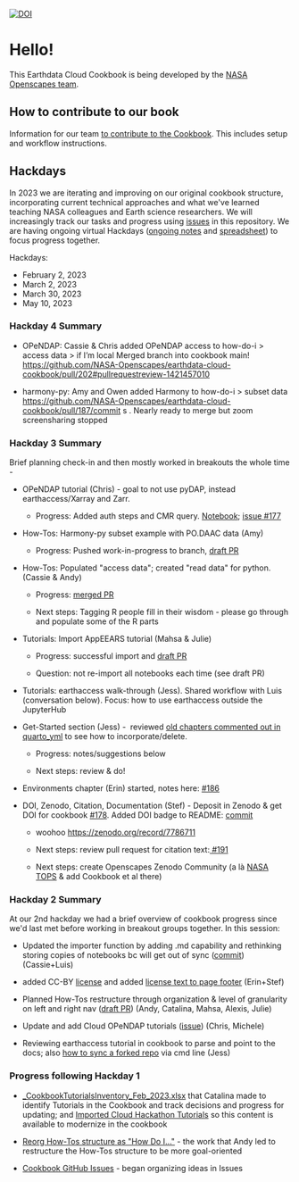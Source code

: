 [![DOI](https://zenodo.org/badge/doi/10.5281/zenodo.7786710.svg)](https://zenodo.org/record/7786710) 



# Hello!

This Earthdata Cloud Cookbook is being developed by the [NASA Openscapes team](https://nasa-openscapes.github.io/).

## How to contribute to our book

Information for our team [to contribute to the Cookbook](https://nasa-openscapes.github.io/earthdata-cloud-cookbook/contributing/). This includes setup and workflow instructions.

## Hackdays

In 2023 we are iterating and improving on our original cookbook structure, incorporating current technical approaches and what we've learned teaching NASA colleagues and Earth science researchers. We will increasingly track our tasks and progress using [issues](https://github.com/nasa-openscapes/earthdata-cloud-cookbook) in this repository. We are having ongoing virtual Hackdays ([ongoing notes](https://docs.google.com/document/d/1fzT-iSFlWZLS38eoPmFseljyMKDQIAc-24qH6QpnRCc/edit) and [spreadsheet](https://docs.google.com/spreadsheets/d/10WC19Rrkq7YM1P3cc6qjI8rm8yi7yiYo/edit#gid=877539921)) to focus progress together.

Hackdays:

-   February 2, 2023
-   March 2, 2023
-   March 30, 2023
-   May 10, 2023

### Hackday 4 Summary

- OPeNDAP: Cassie & Chris added OPeNDAP access to how-do-i > access data > if I’m local
Merged branch into cookbook main! https://github.com/NASA-Openscapes/earthdata-cloud-cookbook/pull/202#pullrequestreview-1421457010 

- harmony-py: Amy and Owen added Harmony to how-do-i > subset data https://github.com/NASA-Openscapes/earthdata-cloud-cookbook/pull/187/commit s . Nearly ready to merge but zoom screensharing stopped


### **Hackday 3 Summary**

Brief planning check-in and then mostly worked in breakouts the whole time - 

-   OPeNDAP tutorial (Chris) - goal to not use pyDAP, instead earthaccess/Xarray and Zarr.

    -   Progress: Added auth steps and CMR query. [Notebook](https://github.com/NASA-Openscapes/earthdata-cloud-cookbook/blob/177-opendap-tutorials/how-tos/working-with-data-in-cloud/Earthdata_Cloud__Data_Access_OPeNDAP_Example.ipynb); [issue #177](https://github.com/NASA-Openscapes/earthdata-cloud-cookbook/issues/177)

-   How-Tos: Harmony-py subset example with PO.DAAC data (Amy) 

    -   Progress: Pushed work-in-progress to branch, [draft PR](https://github.com/NASA-Openscapes/earthdata-cloud-cookbook/pull/187) 

-   How-Tos: Populated \"access data\"; created \"read data\" for python. (Cassie & Andy) 

    -   Progress: [merged PR](https://github.com/NASA-Openscapes/earthdata-cloud-cookbook/pull/190)

    -   Next steps: Tagging R people fill in their wisdom - please go through and populate some of the R parts

-   Tutorials: Import AppEEARS tutorial (Mahsa & Julie)

    -   Progress: successful import and [draft PR](https://github.com/NASA-Openscapes/earthdata-cloud-cookbook/pull/189)

    -   Question: not re-import all notebooks each time (see draft PR)	

-   Tutorials: earthaccess walk-through (Jess). Shared workflow with Luis (conversation below). Focus: how to use earthaccess outside the JupyterHub

-   Get-Started section (Jess) -  reviewed [old chapters commented out in quarto_yml](https://github.com/NASA-Openscapes/earthdata-cloud-cookbook/blob/188cfd30dfff6573c65af371cda171a46adb5841/_quarto.yml#L87-L91) to see how to incorporate/delete. 

    -   Progress: notes/suggestions below

    -   Next steps: review & do!

-   Environments chapter (Erin) started, notes here: [#186](https://github.com/NASA-Openscapes/earthdata-cloud-cookbook/pull/186) 

-   DOI, Zenodo, Citation, Documentation (Stef) - Deposit in Zenodo & get DOI for cookbook [#178](https://github.com/NASA-Openscapes/earthdata-cloud-cookbook/issues/178). Added DOI badge to README: [commit](https://github.com/NASA-Openscapes/earthdata-cloud-cookbook/commit/4a825bf8b7fe1dd476019704f107449cc3e76177)

    -   woohoo <https://zenodo.org/record/7786711>

    -   Next steps: review pull request for citation text:[ #191](https://github.com/NASA-Openscapes/earthdata-cloud-cookbook/pull/191) 

    - Next steps: create Openscapes Zenodo Community (a là [NASA TOPS](https://zenodo.org/communities/tops/) & add Cookbook et al there)


### **Hackday 2 Summary**

At our 2nd hackday we had a brief overview of cookbook progress since we'd last met before working in breakout groups together. In this session: 

-   Updated the importer function by adding .md capability and rethinking storing copies of notebooks bc will get out of sync ([commit](https://github.com/NASA-Openscapes/earthdata-cloud-cookbook/commit/540e30545062dc6528f57aa9e1a83a9b66a46fe2)) (Cassie+Luis)

-   added CC-BY [license](https://github.com/NASA-Openscapes/earthdata-cloud-cookbook/blob/main/LICENSE.md) and added [license text to page footer](https://github.com/NASA-Openscapes/earthdata-cloud-cookbook/commit/6841a703346eeb3e93d798a6f7e244df792cfac5) (Erin+Stef)

-   Planned How-Tos restructure through organization & level of granularity on left and right nav ([draft PR](https://github.com/NASA-Openscapes/earthdata-cloud-cookbook/pull/182)) (Andy, Catalina, Mahsa, Alexis, Julie)

-   Update and add Cloud OPeNDAP tutorials ([issue](https://github.com/NASA-Openscapes/earthdata-cloud-cookbook/issues/177)) (Chris, Michele)

-   Reviewing earthaccess tutorial in cookbook to parse and point to the docs; also [how to sync a forked repo](https://docs.github.com/en/pull-requests/collaborating-with-pull-requests/working-with-forks/syncing-a-fork#syncing-a-fork-branch-from-the-command-line) via cmd line (Jess)

### **Progress following Hackday 1**

-   [\_CookbookTutorialsInventory_Feb_2023.xlsx](https://docs.google.com/spreadsheets/d/10WC19Rrkq7YM1P3cc6qjI8rm8yi7yiYo/edit#gid=877539921) that Catalina made to identify Tutorials in the Cookbook and track decisions and progress for updating; and [Imported Cloud Hackathon Tutorials](https://github.com/NASA-Openscapes/earthdata-cloud-cookbook/pull/176) so this content is available to modernize in the cookbook

-   [Reorg How-Tos structure as "How Do I..."](https://nasa-openscapes.github.io/earthdata-cloud-cookbook/how-tos/) - the work that Andy led to restructure the How-Tos structure to be more goal-oriented

-   [Cookbook GitHub Issues](https://github.com/NASA-Openscapes/earthdata-cloud-cookbook/issues?q=is%3Aissue+is%3Aopen+sort%3Aupdated-desc) - began organizing ideas in Issues

## 

